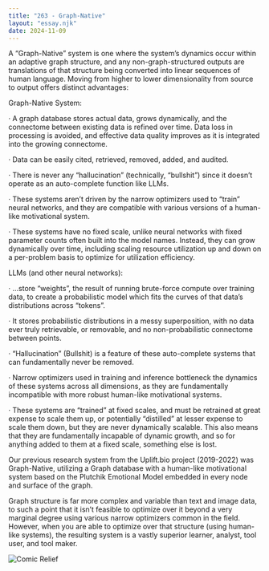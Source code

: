 ```yaml
---
title: "263 - Graph-Native"
layout: "essay.njk"
date: 2024-11-09
---
```


A “Graph-Native” system is one where the system’s dynamics occur within an adaptive graph structure, and any non-graph-structured outputs are translations of that structure being converted into linear sequences of human language. Moving from higher to lower dimensionality from source to output offers distinct advantages:

Graph-Native System: 

·      A graph database stores actual data, grows dynamically, and the connectome between existing data is refined over time. Data loss in processing is avoided, and effective data quality improves as it is integrated into the growing connectome.

·      Data can be easily cited, retrieved, removed, added, and audited.
 
·      There is never any “hallucination” (technically, “bullshit”) since it doesn’t operate as an auto-complete function like LLMs.

·      These systems aren’t driven by the narrow optimizers used to “train” neural networks, and they are compatible with various versions of a human-like motivational system.

·      These systems have no fixed scale, unlike neural networks with fixed parameter counts often built into the model names. Instead, they can grow dynamically over time, including scaling resource utilization up and down on a per-problem basis to optimize for utilization efficiency.

LLMs (and other neural networks):

·      …store “weights”, the result of running brute-force compute over training data, to create a probabilistic model which fits the curves of that data’s distributions across “tokens”.

·      It stores probabilistic distributions in a messy superposition, with no data ever truly retrievable, or removable, and no non-probabilistic connectome between points.

·      “Hallucination” (Bullshit) is a feature of these auto-complete systems that can fundamentally never be removed.

·      Narrow optimizers used in training and inference bottleneck the dynamics of these systems across all dimensions, as they are fundamentally incompatible with more robust human-like motivational systems.

·      These systems are “trained” at fixed scales, and must be retrained at great expense to scale them up, or potentially “distilled” at lesser expense to scale them down, but they are never dynamically scalable. This also means that they are fundamentally incapable of dynamic growth, and so for anything added to them at a fixed scale, something else is lost.

Our previous research system from the Uplift.bio project (2019-2022) was Graph-Native, utilizing a Graph database with a human-like motivational system based on the Plutchik Emotional Model embedded in every node and surface of the graph. 

Graph structure is far more complex and variable than text and image data, to such a point that it isn’t feasible to optimize over it beyond a very marginal degree using various narrow optimizers common in the field. However, when you are able to optimize over that structure (using human-like systems), the resulting system is a vastly superior learner, analyst, tool user, and tool maker.

![Comic Relief](https://media.licdn.com/dms/image/v2/D5622AQHNRgWVqS9W3A/feedshare-shrink_800/feedshare-shrink_800/0/1729918612669?e=1736985600&v=beta&t=Ohw3sJHOehGXihJxI4WFKWmNV7zfOk9nDi1qDY7m-Uk)
